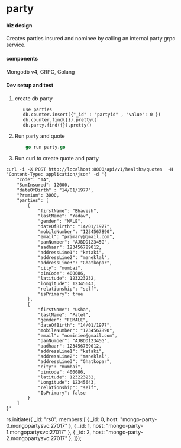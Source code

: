 # party


#### biz design

Creates parties insured and nominee by calling an internal party grpc service. 

#### components

Mongodb v4, GRPC, Golang 

#### Dev setup and test

1. create db party 
    ```
       use parties
       db.counter.insert({"_id" : "partyid" , "value": 0 })
       db.counter.find({}).pretty()
       db.party.find({}).pretty()
    ```
2. Run party and quote 
   ``` go run ../quote/quote.go
       go run party.go
   ```

3. Run curl to create quote and party

```
curl -i -X POST http://localhost:8000/api/v1/healths/quotes  -H 'Content-Type: application/json' -d '{
    "code": "1A",
    "SumInsured": 12000,
    "dateOfBirth" : "14/01/1977",
    "Premium": 3000,
    "parties": [
        {
            "firstName": "Bhavesh",
            "lastName": "Yadav",
            "gender": "MALE",
            "dateOfBirth": "14/01/1977",
            "mobileNumber": "1234567890",
            "email": "primary@gmail.com",
            "panNumber": "AJBDD12345G",
            "aadhaar": 123456789012,
            "addressLine1": "ketaki",
            "addressLine2": "maneklal",
            "addressLine3": "Ghatkopar",
            "city": "mumbai",
            "pinCode": 400086,
            "latitude": 123223232,
            "longitude": 12345643,
            "relationship": "self",
            "isPrimary": true
        },
        {
            "firstName": "Usha",
            "lastName": "Patel",
            "gender": "FEMALE",
            "dateOfBirth": "14/01/1977",
            "mobileNumber": "1234567890",
            "email": "nominiee@gmail.com",
            "panNumber": "AJBDD12345G",
            "aadhaar": 123456789012,
            "addressLine1": "ketaki",
            "addressLine2": "maneklal",
            "addressLine3": "Ghatkopar",
            "city": "mumbai",
            "pincode": 400086,
            "latitude": 123223232,
            "Longitude": 12345643,
            "relationship": "self",
            "IsPrimary": false
        }
    ]
}'
```

rs.initiate({ _id: "rs0", members:[ 
        { _id: 0, host: "mongo-party-0.mongopartysvc:27017" },
        { _id: 1, host: "mongo-party-1.mongopartysvc:27017" },
        { _id: 2, host: "mongo-party-2.mongopartysvc:27017" },
]});